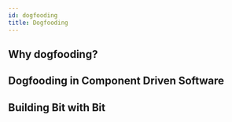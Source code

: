 ```yaml
---
id: dogfooding
title: Dogfooding
---
```


## Why dogfooding?

## Dogfooding in Component Driven Software

## Building Bit with Bit





